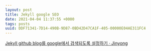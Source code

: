 ```yaml
---
layout: post
title: Jekyll google SEO
date: 2021-04-04 11:37:55 +0000
tags: posts
uuid: DDF71341-7D14-490B-9D87-0BD42D47CA1F-405-00000E04AE311FC4
---
```



[Jekyll github blog를 google에서 검색되도록 설정하기 · Jinyong](http://jinyongjeong.github.io/2017/01/13/blog_make_searched/)
